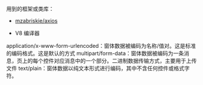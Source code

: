 用到的框架或类库：

* [mzabriskie/axios](https://github.com/mzabriskie/axios)


* V8 编译器

application/x-www-form-urlencoded：窗体数据被编码为名称/值对。这是标准的编码格式。这是默认的方式
multipart/form-data：窗体数据被编码为一条消息，页上的每个控件对应消息中的一个部分。二进制数据传输方式，主要用于上传文件
text/plain：窗体数据以纯文本形式进行编码，其中不含任何控件或格式字符。

